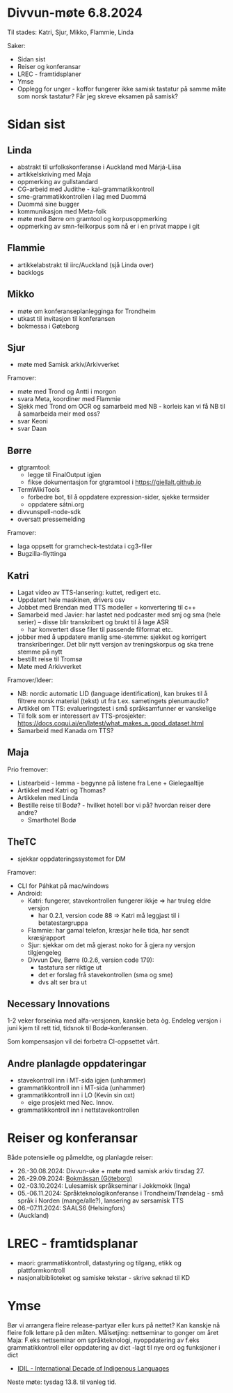 # Divvun-møte 6.8.2024

Til stades: Katri, Sjur, Mikko, Flammie, Linda

Saker:

- Sidan sist
- Reiser og konferansar
- LREC - framtidsplaner
- Ymse
- Opplegg for unger - koffor fungerer ikke samisk tastatur på samme måte som norsk tastatur? Får jeg skreve eksamen på samisk? 

# Sidan sist

## Linda

- abstrakt til urfolkskonferanse i Auckland med Márjá-Liisa
- artikkelskriving med Maja
- oppmerking av gullstandard
- CG-arbeid med Judithe - kal-grammatikkontroll
- sme-grammatikkontrollen i lag med Duommá
- Duommá sine bugger
- kommunikasjon med Meta-folk
- møte med Børre om gramtool og korpusoppmerking
- oppmerking av smn-feilkorpus som nå er i en privat mappe i git

## Flammie

- artikkelabstrakt til iirc/Auckland (sjå Linda over)
- backlogs

## Mikko

- møte om konferanseplanlegginga for Trondheim
- utkast til invitasjon til konferansen
- bokmessa i Gøteborg

## Sjur

- møte med Samisk arkiv/Arkivverket

Framover:
- møte med Trond og Antti i morgon
- svara Meta, koordiner med Flammie
- Sjekk med Trond om OCR og samarbeid med NB - korleis kan vi få NB til å samarbeida meir med oss?
- svar Keoni
- svar Daan

## Børre

- gtgramtool:
    - legge til FinalOutput igjen
    - fikse dokumentasjon for gtgramtool i <https://giellalt.github.io>
- TermWikiTools
    - forbedre bot, til å oppdatere expression-sider, sjekke termsider
    - oppdatere sátni.org
- divvunspell-node-sdk
- oversatt pressemelding

Framover:
- laga oppsett for gramcheck-testdata i cg3-filer
- Bugzilla-flyttinga

## Katri

- Lagat video av TTS-lansering: kuttet, redigert etc. 
- Uppdatert hele maskinen, drivers osv 
- Jobbet med Brendan med TTS modeller + konvertering til c++
- Samarbeid med Javier: har lastet ned podcaster med smj og sma (hele serier) 
    – disse blir transkribert og brukt til å lage ASR
	- har konvertert disse filer til passende filformat etc. 
- jobber med å uppdatere manlig sme-stemme: sjekket og korrigert transkriberinger. Det blir nytt versjon av treningskorpus og ska trene stemme på nytt
- bestillt reise til Tromsø 
- Møte med Arkivverket 

Framover/Ideer:

- NB: nordic automatic LID (language identification), kan brukes til å filtrere norsk material (tekst) ut fra t.ex. sametingets plenumaudio?
- Artikkel om TTS: evalueringstest i små språksamfunner er vanskelige
- Til folk som er interessert av TTS-prosjekter: <https://docs.coqui.ai/en/latest/what_makes_a_good_dataset.html>
- Samarbeid med Kanada om TTS?

## Maja

Prio fremover: 
- Listearbeid - lemma - begynne på listene fra Lene + Gielegaaltije
- Artikkel med Katri og Thomas?
- Artikkelen med Linda
- Bestille reise til Bodø? - hvilket hotell bor vi på? hvordan reiser dere andre?
    - Smarthotel Bodø

## TheTC

- sjekkar oppdateringssystemet for DM

Framover:

- CLI for Páhkat på mac/windows
- Android:
    - Katri: fungerer, stavekontrollen fungerer ikkje => har truleg eldre versjon
        - har 0.2.1, version code 88 => Katri må leggjast til i betatestargruppa
    - Flammie: har gamal telefon, kræsjar heile tida, har sendt kræsjrapport
    - Sjur: sjekkar om det må gjerast noko for å gjera ny versjon tilgjengeleg
    - Divvun Dev, Børre (0.2.6, version code 179):
        - tastatura ser riktige ut
        - det er forslag frå stavekontrollen (sma og sme)
        - dvs alt ser bra ut

## Necessary Innovations

1-2 veker forseinka med alfa-versjonen, kanskje beta òg. Endeleg versjon i juni kjem til rett tid, tidsnok til Bodø-konferansen.

Som kompensasjon vil dei forbetra CI-oppsettet vårt.

## Andre planlagde oppdateringar

- stavekontroll inn i MT-sida igjen (unhammer)
- grammatikkontroll inn i MT-sida (unhammer)
- grammatikkontroll inn i LO (Kevin sin oxt)
    - eige prosjekt med Nec. Innov.
- grammatikkontroll inn i nettstavekontrollen

# Reiser og konferansar

Både potensielle og påmeldte, og planlagde reiser:

- 26.-30.08.2024: Divvun-uke + møte med samisk arkiv tirsdag 27.
- 26.-29.09.2024: [Bokmässan (Göteborg)](https://bokmassan.se/)
- 02.-03.10.2024: Lulesamisk språkseminar i Jokkmokk (Inga)
- 05.-06.11.2024: Språkteknologikonferanse i Trondheim/Trøndelag - små språk i Norden (mange/alle?), lansering av sørsamisk TTS
- 06.–07.11.2024: SAALS6 (Helsingfors)
- (Auckland)

# LREC - framtidsplanar

- maori: grammatikkontroll, datastyring og tilgang, etikk og plattformkontroll
- nasjonalbiblioteket og samiske tekstar - skrive søknad til KD

# Ymse

Bør vi arrangera fleire release-partyar eller kurs på nettet? Kan kanskje nå fleire folk lettare på den måten. Målsetjing: nettseminar to gonger om året
Maja: F.eks nettseminar om språkteknologi, nyoppdatering av f.eks grammatikkontroll eller oppdatering av dict -lagt til nye ord og funksjoner i dict

- [IDIL - International Decade of Indigenous Languages](https://fpcc.ca/stories/the-decade-of-indigenous-languages/)

Neste møte: tysdag 13.8. til vanleg tid.
